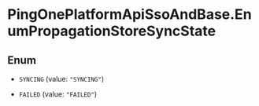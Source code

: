 # PingOnePlatformApiSsoAndBase.EnumPropagationStoreSyncState

## Enum


* `SYNCING` (value: `"SYNCING"`)

* `FAILED` (value: `"FAILED"`)


